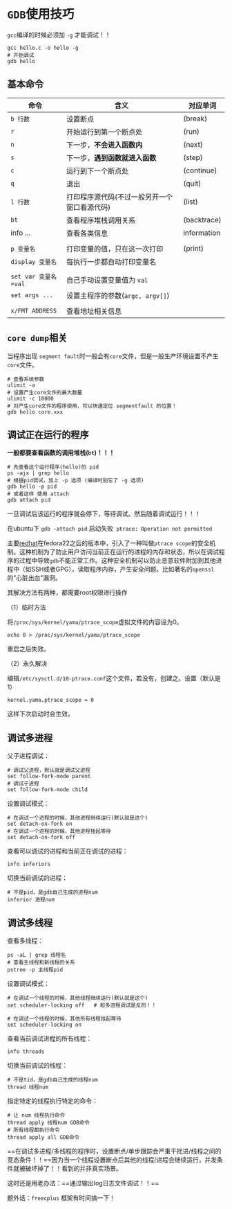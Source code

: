 # `GDB`使用技巧

`gcc`编译的时候必须加 `-g` 才能调试！！

```shell
gcc hello.c -o hello -g
# 开始调试
gdb hello
```

## 基本命令

| 命令                 | 含义                                         | 对应单词    |
| -------------------- | -------------------------------------------- | ----------- |
| `b 行数`             | 设置断点                                     | (break)     |
| `r`                  | 开始运行到第一个断点处                       | (run)       |
| `n`                  | 下一步，**不会进入函数内**                   | (next)      |
| `s`                  | 下一步，**遇到函数就进入函数**               | (step)      |
| `c`                  | 运行到下一个断点处                           | (continue)  |
| `q`                  | 退出                                         | (quit)      |
| `l 行数`             | 打印程序源代码(不过一般另开一个窗口看源代码) | (list)      |
| `bt`                 | 查看程序堆栈调用关系                         | (backtrace) |
| info ...             | 查看各类信息                                 | information |
|                      |                                              |             |
| `p 变量名`           | 打印变量的值，只在这一次打印                 | (print)     |
| `display 变量名`     | 每执行一步都自动打印变量名                   |             |
|                      |                                              |             |
| `set var 变量名=val` | 自己手动设置变量值为 `val`                   |             |
| `set args ...`       | 设置主程序的参数(`argc, argv[]`)             |             |
|                      |                                              |             |
| `x/FMT ADDRESS`      | 查看地址相关信息                             |             |

## `core dump`相关

当程序出现 `segment fault`时一般会有`core`文件，但是一般生产环境设置不产生`core`文件。

```shell
# 查看系统参数
ulimit -a
# 设置产生core文件的最大数量
ulimit -c 10000 
# 对产生core文件的程序使用，可以快速定位 segmentfault 的位置！
gdb hello core.xxx
```

## 调试正在运行的程序

**一般都要查看函数的调用堆栈(`bt`)！！！**

```shell
# 先查看这个运行程序(hello)的 pid
ps -ajx | grep hello
# 根据pid调试，加上 -p 选项 (编译时别忘了 -g 选项)
gdb hello -p pid
# 或者这样 使用 attach
gdb attach pid
```

一旦调试后该运行的程序就会停下，等待调试。然后随着调试运行！！！



在ubuntu下 `gdb -attach pid`  启动失败` ptrace: Operation not permitted`

主要[redhat](https://so.csdn.net/so/search?q=redhat&spm=1001.2101.3001.7020)在fedora22之后的版本中，引入了一种叫做`ptrace scope`的安全机制。这种机制为了防止用户访问当前正在运行的进程的内存和状态，所以在调试程序的过程中导致`gdb`不能正常工作。这种安全机制可以防止恶意软件附加到其他进程中（如SSH或者GPG），读取程序内存，产生安全问题。比如著名的`openssl`的"心脏出血"漏洞。

其解决方法有两种，都需要root权限进行操作

（1）临时方法

将`/proc/sys/kernel/yama/ptrace_scope`虚拟文件的内容设为0。

`echo 0 > /proc/sys/kernel/yama/ptrace_scope`

重启之后失效。

（2）永久解决

编辑`/etc/sysctl.d/10-ptrace.conf`这个文件，若没有，创建之。设置（默认是1）

`kernel.yama.ptrace_scope = 0`

这样下次启动时会生效。

## 调试多进程

父子进程调试：

```shell
# 调试父进程，默认就是调试父进程
set follow-fork-mode parent
# 调试子进程
set follow-fork-mode child
```

设置调试模式：

```shell
# 在调试一个进程的时候，其他进程继续运行(默认就是这个)
set detach-on-fork on
# 在调试一个进程的时候，其他进程挂起等待
set detach-on-fork off
```

查看可以调试的进程和当前正在调试的进程：

```shell
info inferiors
```

切换当前调试的进程：

```shell
# 不是pid，是gdb自己生成的进程num
inferior 进程num
```

## 调试多线程

查看多线程：

```shell
ps -aL | grep 线程名
# 查看主线程和新线程的关系
pstree -p 主线程pid
```

设置调试模式：

```shell
# 在调试一个线程的时候，其他线程继续运行(默认就是这个)
set scheduler-locking off   # 和多进程调试是反的！！

# 在调试一个线程的时候，其他所有线程挂起等待
set scheduler-locking on
```

查看当前调试进程的所有线程：

```shell
info threads
```

切换当前调试的线程：

```shell
# 不是tid，是gdb自己生成的线程num
thread 线程num
```

指定特定的线程执行特定的命令：

```shell
# 让 num 线程执行命令
thread apply 线程num GDB命令
# 所有线程都执行命令
thread apply all GDB命令
```



==在调试多进程/多线程的程序时，设置断点/单步跟踪会严重干扰进/线程之间的竞态条件！！==因为当一个线程设置断点后其他的线程/进程会继续运行，并发条件就被破坏掉了！！看到的并非真实场景。

这时还是用老办法：==通过输出log日志文件调试！！==



题外话：`freecplus` 框架有时间搞一下！

